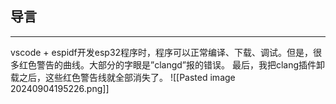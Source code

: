 ## 导言
---
vscode + espidf开发esp32程序时，程序可以正常编译、下载、调试。但是，很多红色警告的曲线。大部分的字眼是”clangd”报的错误。
最后，我把clang插件卸载之后，这些红色警告线就全部消失了。
![[Pasted image 20240904195226.png]]